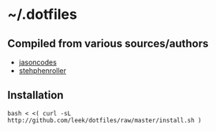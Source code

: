 # ~/.dotfiles

## Compiled from various sources/authors

* [jasoncodes](https://github.com/jasoncodes/dotfiles)
* [stehphenroller](https://github.com/stephenroller/dotfiles)

## Installation
    bash < <( curl -sL http://github.com/leek/dotfiles/raw/master/install.sh )
